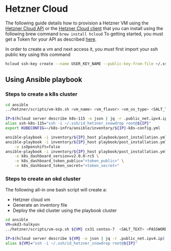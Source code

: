 # Hetzner Cloud

The following guide details how to provision a Hetzner VM using the [Hetzner Cloud APi](https://docs.hetzner.cloud/#overview) or the  [Hetzner Cloud client](https://github.com/hetznercloud/cli) that you can install using the 
following brew command `brew install hcloud`
To getting started, you must get a Token for your API as described [here](https://docs.hetzner.cloud/#overview-getting-started).

In order to create a vm and next access it, you must first import your ssh public key using this command
```bash
hcloud ssh-key create --name USER_KEY_NAME --public-key-from-file ~/.ssh/id_rsa.pub
```

## Using Ansible playbook

### Steps to create a k8s cluster

```bash
cd ansible
../hetzner/scripts/vm-k8s.sh <vm_name> <vm_flavor> <vm_os_type> <SALT_TEXT> <PASSWORD>

IP=$(hcloud server describe k8s-115 -o json | jq -r .public_net.ipv4.ip)
alias ssh-k8s-115="ssh -i ~/.ssh/id_hetzner_snowdrop root@${IP}"
export KUBECONFIG=~/k8s-infra/ansible/inventory/${IP}-k8s-config.yml

ansible-playbook -i inventory/${IP}_host playbook/post_installation.yml --tags ingress
ansible-playbook -i inventory/${IP}_host playbook/post_installation.yml --tags cert_manager \
    -e isOpenshift=false
ansible-playbook -i inventory/${IP}_host playbook/post_installation.yml --tags k8s_dashboard \
    -e k8s_dashboard_version=v2.0.0-rc5 \
    -e k8s_dashboard_token_public="<token_public>" \
    -e k8s_dashboard_token_secret="<token_secret>"
```

### Steps to create an okd cluster

The following all-in one bash script will create a:
- Hetzner cloud vm
- Generate an inventory file 
- Deploy the okd cluster using the playbook cluster
 
```bash
cd ansible
VM=okd3-halkyon
../hetzner/scripts/vm-ocp.sh ${VM} cx31 centos-7  <SALT_TEXT> <PASSWORD>

IP=$(hcloud server describe ${VM} -o json | jq -r .public_net.ipv4.ip)
alias ${VM}="ssh -i ~/.ssh/id_hetzner_snowdrop root@${IP}"
```
